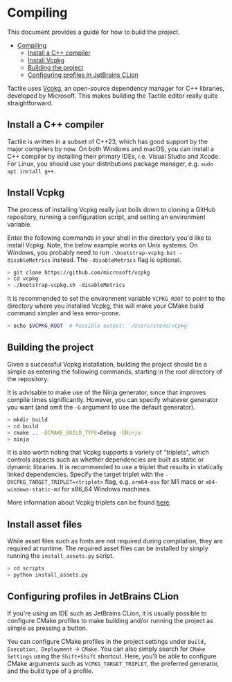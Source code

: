# Compiling

This document provides a guide for how to build the project.

- [Compiling](#compiling)
  - [Install a C++ compiler](#install-a-c-compiler)
  - [Install Vcpkg](#install-vcpkg)
  - [Building the project](#building-the-project)
  - [Configuring profiles in JetBrains CLion](#configuring-profiles-in-jetbrains-clion)

Tactile uses [Vcpkg](https://github.com/microsoft/vcpkg), an open-source dependency manager for C++ libraries, developed by Microsoft.
This makes building the Tactile editor really quite straightforward.

## Install a C++ compiler

Tactile is written in a subset of C++23, which has good support by the major compilers by now.
On both Windows and macOS, you can install a C++ compiler by installing their primary IDEs, i.e. Visual Studio and Xcode.
For Linux, you should use your distributions package manager, e.g. `sudo apt install g++`.

## Install Vcpkg

The process of installing Vcpkg really just boils down to cloning a GitHub repository, running a configuration script, and setting an environment variable.

Enter the following commands in your shell in the directory you'd like to install Vcpkg.
Note, the below example works on Unix systems. On Windows, you probably need to run `.\bootstrap-vcpkg.bat -disableMetrics` instead.
The `-disableMetrics` flag is optional.

```bash
> git clone https://github.com/microsoft/vcpkg
> cd vcpkg
> ./bootstrap-vcpkg.sh -disableMetrics
```

It is recommended to set the environment variable `VCPKG_ROOT` to point to the directory where you installed Vcpkg, this will make your CMake build command simpler and less error-prone.

```bash
> echo $VCPKG_ROOT  # Possible output: '/Users/steve/vcpkg'
```

## Building the project

Given a successful Vcpkg installation, building the project should be a simple as entering the following commands, starting in the root directory of the repository.

It is advisable to make use of the Ninja generator, since that improves compile times significantly.
However, you can specify whatever generator you want (and omit the `-G` argument to use the default generator).

```bash
> mkdir build
> cd build
> cmake .. -DCMAKE_BUILD_TYPE=Debug -GNinja
> ninja
```

It is also worth noting that Vcpkg supports a variety of "triplets", which controls aspects such as whether dependencies are built as static or dynamic libraries.
It is recommended to use a triplet that results in statically linked dependencies.
Specify the target triplet with the `-DVCPKG_TARGET_TRIPLET=<triplet>` flag, e.g. `arm64-osx` for M1 macs or `x64-windows-static-md` for x86_64 Windows machines.

More information about Vcpkg triplets can be found [here](https://github.com/microsoft/vcpkg/docs/users/triplets.md).

## Install asset files

While asset files such as fonts are not required during compilation, they are required at runtime.
The required asset files can be installed by simply running the `install_assets.py` script.

```bash
> cd scripts
> python install_assets.py
```

## Configuring profiles in JetBrains CLion

If you're using an IDE such as JetBrains CLion, it is usually possible to configure CMake profiles to make building and/or running the project as simple as pressing a button.

You can configure CMake profiles in the project settings under `Build, Execution, Deployment` -> `CMake`.
You can also simply search for `CMake Settings` using the `Shift+Shift` shortcut.
Here, you'll be able to configure CMake arguments such as `VCPKG_TARGET_TRIPLET`, the preferred generator, and the build type of a profile.
